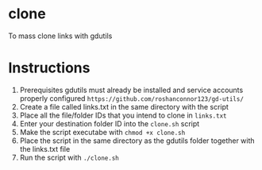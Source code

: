 # clone
To mass clone links with gdutils

# Instructions

1.	Prerequisites gdutils must already be installed and service accounts properly configured
		`https://github.com/roshanconnor123/gd-utils/`
2.	Create a file called links.txt in the same directory with the script
3.	Place all the file/folder IDs that you intend to clone in `links.txt`
4.	Enter your destination folder ID into the `clone.sh` script
5.	Make the script executabe with `chmod +x clone.sh`
6.	Place the script in the same directory as the gdutils folder together with the links.txt file
7.	Run the script with `./clone.sh`
